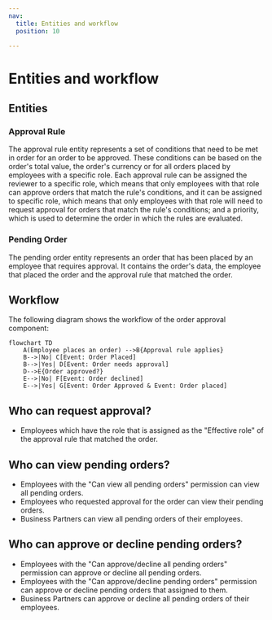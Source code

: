 ```yaml
---
nav:
  title: Entities and workflow
  position: 10

---
```



# Entities and workflow

## Entities

### Approval Rule

The approval rule entity represents a set of conditions that need to be met in order for an order to be approved. These conditions can be based on the order's total value, the order's currency or for all orders placed by employees with a specific role. Each approval rule can be assigned the reviewer to a specific role, which means that only employees with that role can approve orders that match the rule's conditions, and it can be assigned to specific role, which means that only employees with that role will need to request approval for orders that match the rule's conditions; and a priority, which is used to determine the order in which the rules are evaluated.

### Pending Order

The pending order entity represents an order that has been placed by an employee that requires approval. It contains the order's data, the employee that placed the order and the approval rule that matched the order.

## Workflow

The following diagram shows the workflow of the order approval component:

```mermaid
flowchart TD
    A(Employee places an order) -->B{Approval rule applies}
    B-->|No| C[Event: Order Placed]
    B-->|Yes| D[Event: Order needs approval]
    D-->E{Order approved?}
    E-->|No| F[Event: Order declined]
    E-->|Yes| G[Event: Order Approved & Event: Order placed]
```


## Who can request approval?

- Employees which have the role that is assigned as the "Effective role" of the approval rule that matched the order.

## Who can view pending orders?

- Employees with the "Can view all pending orders" permission can view all pending orders.
- Employees who requested approval for the order can view their pending orders.
- Business Partners can view all pending orders of their employees.

## Who can approve or decline pending orders?

- Employees with the "Can approve/decline all pending orders" permission can approve or decline all pending orders.
- Employees with the "Can approve/decline pending orders" permission can approve or decline pending orders that assigned to them.
- Business Partners can approve or decline all pending orders of their employees.